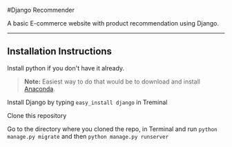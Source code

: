 #Django Recommender


A basic E-commerce website with product recommendation using Django.

----------


Installation Instructions
-------------

Install python if you don't have it already.

> **Note:**
> Easiest way to do that would be to download and install [Anaconda](https://www.continuum.io/downloads).

Install Django by typing `easy_install django` in Treminal

Clone this repository

Go to the directory where you cloned the repo, in Terminal and run `python manage.py migrate` and then `python manage.py runserver`
